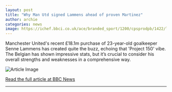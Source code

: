 ```yaml
---
layout: post
title: "Why Man Utd signed Lammens ahead of proven Martinez"
author: archie
categories: news
image: https://ichef.bbci.co.uk/ace/branded_sport/1200/cpsprodpb/1422/live/db4733e0-8777-11f0-9cf6-cbf3e73ce2b9.jpg
---
```

Manchester United's recent £18.1m purchase of 23-year-old goalkeeper Senne Lammens has created quite the buzz, echoing that 'Project 150' vibe. The Belgian has shown impressive stats, but it’s crucial to consider his overall strengths and weaknesses in a comprehensive way.

![Article Image](https://ichef.bbci.co.uk/ace/branded_sport/1200/cpsprodpb/1422/live/db4733e0-8777-11f0-9cf6-cbf3e73ce2b9.jpg)

[Read the full article at BBC News](https://www.bbc.com/sport/football/articles/c62023rxk1go?at_medium=RSS&at_campaign=rss)

---
